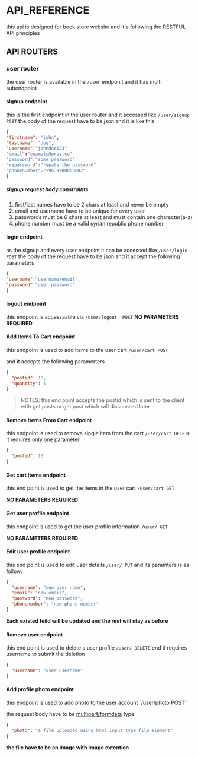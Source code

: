 # API_REFERENCE
this api is designed for book store website 
and it's following the RESTFUL API principles   

## API ROUTERS
### user router 
the user router is available in the `/user` endponit 
and it has multi subendpoint 
#### signup endpoint 
this is the first endpoint in the user router and it accessed like ```/user/signup   POST```
the body of the request have to be json and it is like this 

```JSON
{
"firstname": "john",
"lastname": "doe",
"username":"johndoe123"
"email":"example@prov.co"
"password":"some password"
"repassword":"repate the password"
"phonenumber":"+9639900000082"
}
```
##### signup request body constraints 
1. first/last names have to be 2 chars at least and never be empty 
2. email and username have to be unique for every user
3. passwords must be 6 chars at least and must contain one character(a-z)
4. phone number must be a valid syrian republic phone number 

#### login endpoint 
as the signup and every user endpoint it can be accessed like `/user/login  POST` 
the body of the request have to be json 
and it accept the following parameters 
```JSON 
{
"username":"username/email",
"password":"user password"
}
```

#### logout endpoint 
this endpoint is accessaable via `/user/logout  POST`
**NO PARAMETERS REQUIRED**

#### Add Items To Cart endpoint
this endpoint is used to add items to the user cart `/user/cart POST`

and it accepts the following paramerters 
```JSON
{
  "postid": 10,
  "quantity": 1
}
```
> NOTES: 
> this end point accepts the postid which is sent to the client with get posts or get post which will disscussed later

#### Remove Items From Cart endpoint
this endpoint is used to remove single item from the cart `/user/cart DELETE`
it requires only one parameter 
```JSON
{
  "postid": 10
}
```


#### Get cart Items endpoint
this end point is used to get the items in the user cart `/user/cart GET`

**NO PARAMETERS REQUIRED**

#### Get user profile endpoint
this endpoint is used to get the user profile information `/user/ GET`

**NO PARAMETERS REQUIRED**

#### Edit user profile endpoint
this end point is used to edit user details `/user/ PUT`
and its paramters is as follow: 
```JSON
{
  "username": "new user name",
  "email": "new email",
  "password": "new password",
  "phonenumber": "new phone number"
}
```
**Each existed feild will be updated and the rest will stay as before**

#### Remove user endpoint
this end point is used to delete a user profile `/user/ DELETE`
end it requires username to submit the deletion
```JSON
{
  "username": "user username"
}
```
#### Add profile photo endpoint
this endpoint is used to add photo to the user account `/user/photo POST'

the request body have to be [multipart/formdata](https://refine.dev/blog/how-to-multipart-upload/) type
```JSON 
{
  "photo": "a file uploaded using html input type file element"
}
```
**the file have to be an image with image extention**